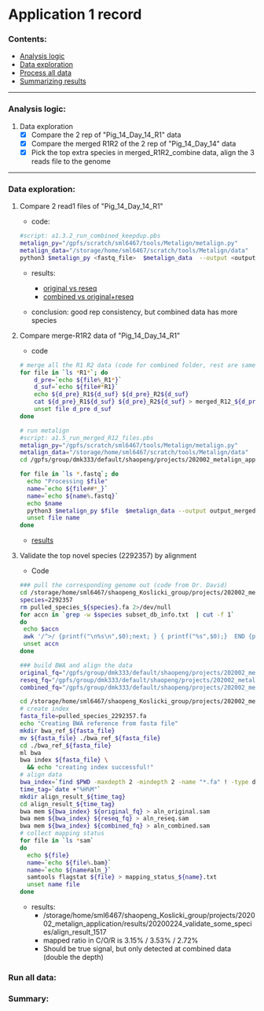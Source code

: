 # Application 1 record

### Contents:

- [Analysis logic](#analysis)
- [Data exploration](#explore)
- [Process all data](#runall)
- [Summarizing results](#summary)



---

### Analysis logic: <a name="analysis"></a>

1. Data exploration
   - [x] Compare the 2 rep of "Pig_14_Day_14_R1" data
   - [x] Compare the merged R1R2 of the 2 rep of "Pig_14_Day_14" data
   - [x] Pick the top extra species in merged_R1R2_combine data, align the 3 reads file to the genome 

---

### Data exploration: <a name="explore"></a>

1. Compare 2 read1 files of "Pig_14_Day_14_R1"

   - code:

   ```bash
   #script: a1.3.2_run_combined_keepdup.pbs
   metalign_py="/gpfs/scratch/sml6467/tools/Metalign/metalign.py"
   metalign_data="/storage/home/sml6467/scratch/tools/Metalign/data"
   python3 $metalign_py <fastq_file>  $metalign_data  --output <output_name> --keep_temp_files --temp_dir <output_temp_folder>
   ```

   - results:
     - [original vs reseq](https://drive.google.com/file/d/1DUzZwB4OxxFc2S-g0H4vXP6EXBrRfMVb/view)
     - [combined vs original+reseq](https://drive.google.com/file/d/1OPzYJWfABIjTKW0zB0ckLJ-ulRhkbc7b/view)

   - conclusion: good rep consistency, but combined data has more species



2. Compare merge-R1R2 data of "Pig_14_Day_14_R1"

   - code

   ```bash
   # merge all the R1 R2 data (code for combined folder, rest are same)
   for file in `ls *R1*`; do
       d_pre=`echo ${file%_R1*}`
       d_suf=`echo ${file#*R1}`
       echo ${d_pre}_R1${d_suf} ${d_pre}_R2${d_suf}
       cat ${d_pre}_R1${d_suf} ${d_pre}_R2${d_suf} > merged_R12_${d_pre}_combined${d_suf}
       unset file d_pre d_suf
   done
   
   # run metalign 
   #script: a1.5_run_merged_R12_files.pbs
   metalign_py="/gpfs/scratch/sml6467/tools/Metalign/metalign.py"
   metalign_data="/storage/home/sml6467/scratch/tools/Metalign/data"
   cd /gpfs/group/dmk333/default/shaopeng/projects/202002_metalign_application/results/20200215_application1_variation/merged_R1R2_output
   
   for file in `ls *.fastq`; do
     echo "Processing $file"
     name=`echo ${file##*_}`
     name=`echo ${name%.fastq}`
     echo $name
     python3 $metalign_py $file  $metalign_data --output output_mergedR12_${name}.tsv --keep_temp_files --temp_dir ./temp_${name}
     unset file name
   done
   ```

   - [results](https://drive.google.com/open?id=1HFTW19Hl5OCHsoXQvd7PmbOOr6fNwFdc)

3. Validate the top novel species (2292357) by alignment

   - Code

   ```bash
   ### pull the corresponding genome out (code from Dr. David)
   cd /storage/home/sml6467/shaopeng_Koslicki_group/projects/202002_metalign_application/results/20200215_application1_variation/merged_R1R2_output/combined/temp_combined
   species=2292357
   rm pulled_species_${species}.fa 2>/dev/null 
   for accn in `grep -w $species subset_db_info.txt  | cut -f 1` 
   do
   	echo $accn
   	awk '/^>/ {printf("\n%s\n",$0);next; } { printf("%s",$0);}  END {printf("\n");}' < cmashed_db.fna | tail -n +2 | grep -A1 ${accn} >> pulled_species_${species}.fa
   	unset accn
   done
   
   ### build BWA and align the data
   original_fq="/gpfs/group/dmk333/default/shaopeng/projects/202002_metalign_application/results/20200215_application1_variation/merged_R1R2_output/original/merged_R12_Tomato_Pig_14_Day_14_S68_L002_original_001_original.fastq"
   reseq_fq="/gpfs/group/dmk333/default/shaopeng/projects/202002_metalign_application/results/20200215_application1_variation/merged_R1R2_output/reseq/merged_R12_Tomato_Pig_14_Day_14_S85_L001_reseq_001_resequence.fastq"
   combined_fq="/gpfs/group/dmk333/default/shaopeng/projects/202002_metalign_application/results/20200215_application1_variation/merged_R1R2_output/combined/merged_R12_Tomato_Pig_14_Day_14_combined.fastq"
   
   cd /storage/home/sml6467/shaopeng_Koslicki_group/projects/202002_metalign_application/results/20200224_validate_some_species
   # create index 
   fasta_file=pulled_species_2292357.fa
   echo "Creating BWA reference from fasta file"
   mkdir bwa_ref_${fasta_file}
   mv ${fasta_file} ./bwa_ref_${fasta_file}
   cd ./bwa_ref_${fasta_file}
   ml bwa
   bwa index ${fasta_file} \
     && echo "creating index successful!"
   # align data
   bwa_index=`find $PWD -maxdepth 2 -mindepth 2 -name "*.fa" ! -type d`
   time_tag=`date +"%H%M"`
   mkdir align_result_${time_tag}
   cd align_result_${time_tag}
   bwa mem ${bwa_index} ${original_fq} > aln_original.sam
   bwa mem ${bwa_index} ${reseq_fq} > aln_reseq.sam
   bwa mem ${bwa_index} ${combined_fq} > aln_combined.sam
   # collect mapping status
   for file in `ls *sam`
   do
     echo ${file}
     name=`echo ${file%.bam}`
     name=`echo ${name#aln_}`
     samtools flagstat ${file} > mapping_status_${name}.txt
     unset name file
   done
   ```

   - results:
     - /storage/home/sml6467/shaopeng_Koslicki_group/projects/202002_metalign_application/results/20200224_validate_some_species/align_result_1517
     - mapped ratio in C/O/R is 3.15% / 3.53% / 2.72%
     - Should be true signal, but only detected at combined data (double the depth)



### Run all data: <a name="runall"></a>

### Summary: <a name="summary"></a>



